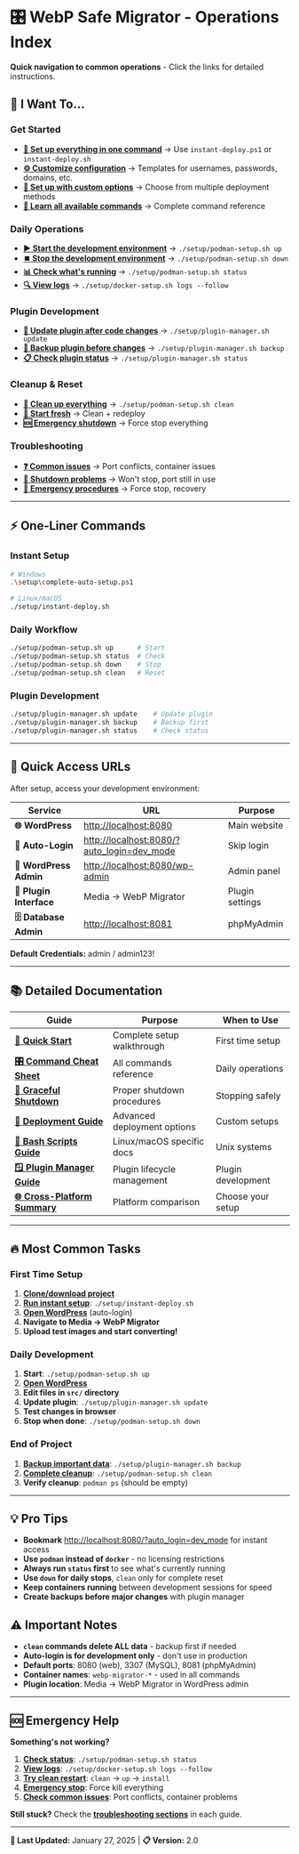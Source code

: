 # 🎛️ WebP Safe Migrator - Operations Index

**Quick navigation to common operations** - Click the links for detailed instructions.

## 🚀 **I Want To...**

### **Get Started**
- **[🎯 Set up everything in one command](QUICK_START.md#-instant-deployment-recommended)** → Use `instant-deploy.ps1` or `instant-deploy.sh`
- **[⚙️ Customize configuration](README-CONFIG-SYSTEM.md)** → Templates for usernames, passwords, domains, etc.
- **[🔧 Set up with custom options](DEPLOYMENT_GUIDE.md#-deployment-options)** → Choose from multiple deployment methods
- **[📖 Learn all available commands](COMMAND_CHEAT_SHEET.md)** → Complete command reference

### **Daily Operations**
- **[▶️ Start the development environment](COMMAND_CHEAT_SHEET.md#-launch-commands)** → `./setup/podman-setup.sh up`
- **[⏹️ Stop the development environment](GRACEFUL_SHUTDOWN.md#-container-environment-shutdown)** → `./setup/podman-setup.sh down`  
- **[📊 Check what's running](COMMAND_CHEAT_SHEET.md#-status--monitoring)** → `./setup/podman-setup.sh status`
- **[🔍 View logs](COMMAND_CHEAT_SHEET.md#log-monitoring)** → `./setup/docker-setup.sh logs --follow`

### **Plugin Development**
- **[🔧 Update plugin after code changes](COMMAND_CHEAT_SHEET.md#plugin-development)** → `./setup/plugin-manager.sh update`
- **[💾 Backup plugin before changes](COMMAND_CHEAT_SHEET.md#plugin-development)** → `./setup/plugin-manager.sh backup`
- **[📋 Check plugin status](COMMAND_CHEAT_SHEET.md#plugin-development)** → `./setup/plugin-manager.sh status`

### **Cleanup & Reset**
- **[🧹 Clean up everything](GRACEFUL_SHUTDOWN.md#-complete-cleanup)** → `./setup/podman-setup.sh clean`
- **[🔄 Start fresh](COMMAND_CHEAT_SHEET.md#fresh-start)** → Clean + redeploy
- **[🆘 Emergency shutdown](GRACEFUL_SHUTDOWN.md#-emergency-shutdown)** → Force stop everything

### **Troubleshooting**
- **[❓ Common issues](QUICK_START.md#-troubleshooting)** → Port conflicts, container issues
- **[🔧 Shutdown problems](GRACEFUL_SHUTDOWN.md#-shutdown-troubleshooting)** → Won't stop, port still in use
- **[🚨 Emergency procedures](COMMAND_CHEAT_SHEET.md#-emergency-commands)** → Force stop, recovery

---

## ⚡ **One-Liner Commands**

### **Instant Setup**
```bash
# Windows
.\setup\complete-auto-setup.ps1

# Linux/macOS  
./setup/instant-deploy.sh
```

### **Daily Workflow**
```bash
./setup/podman-setup.sh up      # Start
./setup/podman-setup.sh status  # Check
./setup/podman-setup.sh down    # Stop
./setup/podman-setup.sh clean   # Reset
```

### **Plugin Development**
```bash
./setup/plugin-manager.sh update    # Update plugin
./setup/plugin-manager.sh backup    # Backup first
./setup/plugin-manager.sh status    # Check status
```

---

## 🎯 **Quick Access URLs**

After setup, access your development environment:

| Service | URL | Purpose |
|---------|-----|---------|
| **🌐 WordPress** | [http://localhost:8080](http://localhost:8080) | Main website |
| **🚀 Auto-Login** | [http://localhost:8080/?auto_login=dev_mode](http://localhost:8080/?auto_login=dev_mode) | Skip login |
| **🔧 WordPress Admin** | [http://localhost:8080/wp-admin](http://localhost:8080/wp-admin) | Admin panel |
| **🔌 Plugin Interface** | Media → WebP Migrator | Plugin settings |
| **🗄️ Database Admin** | [http://localhost:8081](http://localhost:8081) | phpMyAdmin |

**Default Credentials:** admin / admin123!

---

## 📚 **Detailed Documentation**

| Guide | Purpose | When to Use |
|-------|---------|-------------|
| **[🚀 Quick Start](QUICK_START.md)** | Complete setup walkthrough | First time setup |
| **[🎛️ Command Cheat Sheet](COMMAND_CHEAT_SHEET.md)** | All commands reference | Daily operations |
| **[🛑 Graceful Shutdown](GRACEFUL_SHUTDOWN.md)** | Proper shutdown procedures | Stopping safely |
| **[📖 Deployment Guide](DEPLOYMENT_GUIDE.md)** | Advanced deployment options | Custom setups |
| **[🐧 Bash Scripts Guide](BASH_SCRIPTS_GUIDE.md)** | Linux/macOS specific docs | Unix systems |
| **[🪟 Plugin Manager Guide](PLUGIN_MANAGER_GUIDE.md)** | Plugin lifecycle management | Plugin development |
| **[🌐 Cross-Platform Summary](CROSS_PLATFORM_SUMMARY.md)** | Platform comparison | Choose your setup |

---

## 🔥 **Most Common Tasks**

### **First Time Setup**
1. **[Clone/download project](../README.md)**
2. **[Run instant setup](QUICK_START.md#-instant-deployment-recommended)**: `./setup/instant-deploy.sh`
3. **[Open WordPress](http://localhost:8080/?auto_login=dev_mode)** (auto-login)
4. **Navigate to Media → WebP Migrator**
5. **Upload test images and start converting!**

### **Daily Development**
1. **Start**: `./setup/podman-setup.sh up`
2. **[Open WordPress](http://localhost:8080/?auto_login=dev_mode)**
3. **Edit files in `src/` directory**
4. **Update plugin**: `./setup/plugin-manager.sh update`
5. **Test changes in browser**
6. **Stop when done**: `./setup/podman-setup.sh down`

### **End of Project**
1. **[Backup important data](COMMAND_CHEAT_SHEET.md#development-commands)**: `./setup/plugin-manager.sh backup`
2. **[Complete cleanup](GRACEFUL_SHUTDOWN.md#-container-environment-shutdown)**: `./setup/podman-setup.sh clean`
3. **Verify cleanup**: `podman ps` (should be empty)

---

## 💡 **Pro Tips**

- **Bookmark** [http://localhost:8080/?auto_login=dev_mode](http://localhost:8080/?auto_login=dev_mode) for instant access
- **Use `podman` instead of `docker`** - no licensing restrictions
- **Always run `status` first** to see what's currently running
- **Use `down` for daily stops**, `clean` only for complete reset
- **Keep containers running** between development sessions for speed
- **Create backups before major changes** with plugin manager

## ⚠️ **Important Notes**

- **`clean` commands delete ALL data** - backup first if needed
- **Auto-login is for development only** - don't use in production
- **Default ports**: 8080 (web), 3307 (MySQL), 8081 (phpMyAdmin)
- **Container names**: `webp-migrator-*` - used in all commands
- **Plugin location**: Media → WebP Migrator in WordPress admin

---

## 🆘 **Emergency Help**

**Something's not working?**

1. **[Check status](COMMAND_CHEAT_SHEET.md#-status--monitoring)**: `./setup/podman-setup.sh status`
2. **[View logs](COMMAND_CHEAT_SHEET.md#log-monitoring)**: `./setup/docker-setup.sh logs --follow`
3. **[Try clean restart](COMMAND_CHEAT_SHEET.md#clean-restart-after-problems)**: `clean` → `up` → `install`
4. **[Emergency stop](GRACEFUL_SHUTDOWN.md#-emergency-shutdown)**: Force kill everything
5. **[Check common issues](QUICK_START.md#-troubleshooting)**: Port conflicts, container problems

**Still stuck?** Check the **[troubleshooting sections](GRACEFUL_SHUTDOWN.md#-shutdown-troubleshooting)** in each guide.

---

**📅 Last Updated:** January 27, 2025 | **📋 Version:** 2.0
